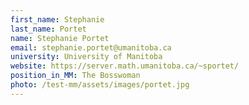 ```yaml
---
first_name: Stephanie
last_name: Portet
name: Stephanie Portet
email: stephanie.portet@umanitoba.ca
university: University of Manitoba
website: https://server.math.umanitoba.ca/~sportet/
position_in_MM: The Bosswoman
photo: /test-mm/assets/images/portet.jpg
---
```


